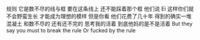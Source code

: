 规则
它是数不尽的线与框
要在这条线上
还不能踩着那个框
他们说
Ei
这样你们就不会野蛮生长
才能成为理想的模样
但是你看
他们花费了几十年
得到的确实一堆混凝土
和数不尽的
还有还不完的
思考我的活着
到底他妈的是不是活着
But they say you must to break the rule
Or fucked by the rule

